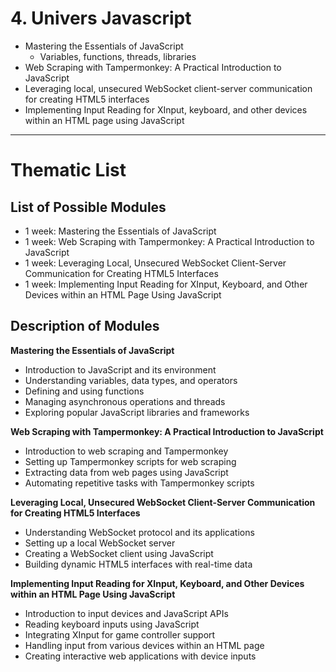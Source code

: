 # 4. Univers Javascript

- Mastering the Essentials of JavaScript
  - Variables, functions, threads, libraries
- Web Scraping with Tampermonkey: A Practical Introduction to JavaScript
- Leveraging local, unsecured WebSocket client-server communication for creating HTML5 interfaces
- Implementing Input Reading for XInput, keyboard, and other devices within an HTML page using JavaScript


---------------------


# Thematic List

## List of Possible Modules

- 1 week: Mastering the Essentials of JavaScript
- 1 week: Web Scraping with Tampermonkey: A Practical Introduction to JavaScript
- 1 week: Leveraging Local, Unsecured WebSocket Client-Server Communication for Creating HTML5 Interfaces
- 1 week: Implementing Input Reading for XInput, Keyboard, and Other Devices within an HTML Page Using JavaScript

## Description of Modules

**Mastering the Essentials of JavaScript**
- Introduction to JavaScript and its environment
- Understanding variables, data types, and operators
- Defining and using functions
- Managing asynchronous operations and threads
- Exploring popular JavaScript libraries and frameworks

**Web Scraping with Tampermonkey: A Practical Introduction to JavaScript**
- Introduction to web scraping and Tampermonkey
- Setting up Tampermonkey scripts for web scraping
- Extracting data from web pages using JavaScript
- Automating repetitive tasks with Tampermonkey scripts

**Leveraging Local, Unsecured WebSocket Client-Server Communication for Creating HTML5 Interfaces**
- Understanding WebSocket protocol and its applications
- Setting up a local WebSocket server
- Creating a WebSocket client using JavaScript
- Building dynamic HTML5 interfaces with real-time data

**Implementing Input Reading for XInput, Keyboard, and Other Devices within an HTML Page Using JavaScript**
- Introduction to input devices and JavaScript APIs
- Reading keyboard inputs using JavaScript
- Integrating XInput for game controller support
- Handling input from various devices within an HTML page
- Creating interactive web applications with device inputs
